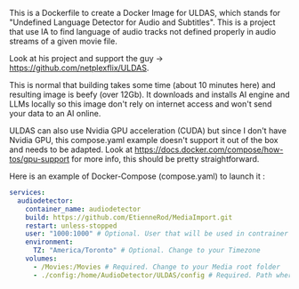 This is a Dockerfile to create a Docker Image for ULDAS, which stands for "Undefined Language Detector for Audio and Subtitles". This is a project that use IA to find language of audio tracks not defined properly in audio streams of a given movie file.

Look at his project and support the guy -> https://github.com/netplexflix/ULDAS. 

This is normal that building takes some time (about 10 minutes here) and resulting image is beefy (over 12Gb). It downloads and installs AI engine and LLMs locally so this image don't rely on internet access and won't send your data to an AI online.

ULDAS can also use Nvidia GPU acceleration (CUDA) but since I don't have Nvidia GPU, this compose.yaml example doesn't support it out of the box and needs to be adapted. Look at https://docs.docker.com/compose/how-tos/gpu-support for more info, this should be pretty straightforward.

Here is an example of Docker-Compose (compose.yaml) to launch it :
```yaml
services:
  audiodetector:
    container_name: audiodetector
    build: https://github.com/EtienneRod/MediaImport.git
    restart: unless-stopped
    user: "1000:1000" # Optional. User that will be used in contrainer
    environment:
      TZ: "America/Toronto" # Optional. Change to your Timezone
    volumes:
      - /Movies:/Movies # Required. Change to your Media root folder
      - ./config:/home/AudioDetector/ULDAS/config # Required. Path where config.yml is located. config.yml options are documented at https://github.com/netplexflix/ULDAS. processed_files.json will also be created in this path to save processed files list and avoid reprocessing them, which speedup process alot. If you want to reprocess all file, delete this file.
